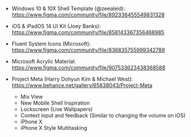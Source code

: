 - Windows 10 & 10X Shell Template (@zeealeid): https://www.figma.com/community/file/892336455549831328

- iOS & iPadOS 14 UI Kit (Joey Banks): https://www.figma.com/community/file/858143367356468985

- Fluent System Icons (Microsoft): https://www.figma.com/community/file/836835755999342788

- Microsoft Acrylic Material: https://www.figma.com/community/file/907533623438368588

- Project Meta (Harry Dohyun Kim & Michael West): https://www.behance.net/gallery/65838043/Project-Meta 
	- Mix View
	- New Mobile Shell Inspiration
	- Lockscreen (Live Wallpapers)
	- Context input and feedback (Similar to changing the volume on iOS)
	- iPhone X
	- iPhone X Style Multitasking